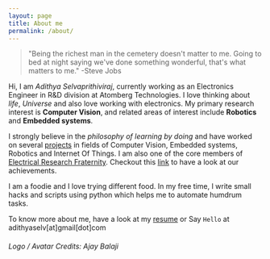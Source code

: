 ```yaml
---
layout: page
title: About me
permalink: /about/
---
```


>"Being the richest man in the cemetery doesn't matter to me. Going to bed at night saying we've done something wonderful, that's what matters to me." -Steve Jobs

Hi, I am *Adithya Selvaprithiviraj*, currently working as an Electronics Engineer in R&D division at Atomberg Technologies. I love thinking about *life*, *Universe* and also love working with electronics. My primary research interest is **Computer Vision**, and related areas of interest include **Robotics** and **Embedded systems**.

 I strongly believe in the *philosophy of learning by doing* and have worked on several [projects](/projects) in fields of Computer Vision, Embedded systems, Robotics and Internet Of Things. I am also one of the core members of [Electrical Research Fraternity](http://www.erfssn.org/). Checkout this [link](http://www.erfssn.org/our-achievements/) to have a look at our achievements. 

I am a foodie and I love trying different food. In my free time, I write small hacks and scripts using python which helps me to automate humdrum tasks.

To know more about me, have a look at my [resume](/assets/Cv.pdf) or Say `Hello` at adithyaselv[at]gmail[dot]com 

###### Logo / Avatar Credits: Ajay Balaji
